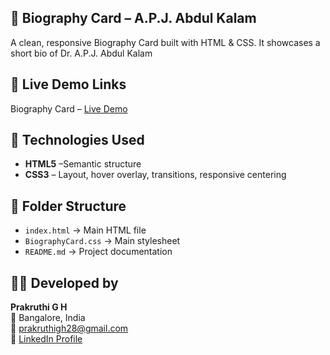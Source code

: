 
## 📇 Biography Card – A.P.J. Abdul Kalam

A clean, responsive Biography Card built with HTML & CSS. It showcases a short bio of Dr. A.P.J. Abdul Kalam


## 🔗 Live Demo Links

Biography Card – [Live Demo](https://prakruthi-g-h.github.io/HTML-AND-CSS-MINI-PROJECTS/Biography%20Card)

## 🔧 Technologies Used

- **HTML5** –Semantic structure
- **CSS3** – Layout, hover overlay, transitions, responsive centering

## 📁 Folder Structure
- `index.html` → Main HTML file
- `BiographyCard.css` → Main stylesheet 
- `README.md` → Project documentation
  
## 👩‍💻 Developed by

**Prakruthi G H**  
📍 Bangalore, India  
📧 prakruthigh28@gmail.com  
🔗 [LinkedIn Profile](https://www.linkedin.com/in/prakruthi-g-h)
